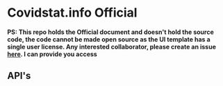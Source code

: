 # Covidstat.info Official

**PS: This repo holds the Official document and doesn't hold the source code, the code cannot be made open source as the UI template has a single user license. Any interested collaborator, please create an issue [here](https://github.com/COVID19-SARS-CoV-2/web/issues/new). I can provide you access**

## API's
